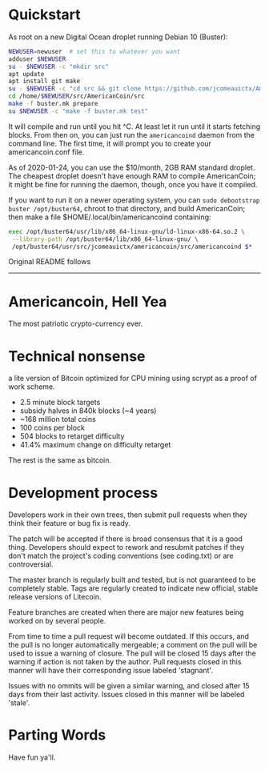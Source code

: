 # Quickstart

As root on a new Digital Ocean droplet running Debian 10 (Buster):

```bash
NEWUSER=newuser  # set this to whatever you want
adduser $NEWUSER
su - $NEWUSER -c "mkdir src"
apt update
apt install git make
su - $NEWUSER -c "cd src && git clone https://github.com/jcomeauictx/AmericanCoin.git"
cd /home/$NEWUSER/src/AmericanCoin/src
make -f buster.mk prepare
su $NEWUSER -c "make -f buster.mk test"
```

It will compile and run until you hit ^C. At least let it run until it starts
fetching blocks. From then on, you can just run the `americancoind` daemon
from the command line. The first time, it will prompt you to create your
americancoin.conf file.

As of 2020-01-24, you can use the $10/month, 2GB RAM standard droplet. The
cheapest droplet doesn't have enough RAM to compile AmericanCoin; it might be
fine for running the daemon, though, once you have it compiled.

If you want to run it on a newer operating system, you can `sudo debootstrap
buster /opt/buster64`, chroot to that directory, and build AmericanCoin; then
make a file $HOME/.local/bin/americancoind containing:

```bash
exec /opt/buster64/usr/lib/x86_64-linux-gnu/ld-linux-x86-64.so.2 \
 --library-path /opt/buster64/lib/x86_64-linux-gnu/ \
 /opt/buster64/usr/src/jcomeauictx/americancoin/src/americancoind $*
```

Original README follows

---------

Americancoin, Hell Yea
=========

The most patriotic crypto-currency ever.

Technical nonsense 
=========

a lite version of Bitcoin optimized for CPU mining using scrypt as a proof of work scheme.

<ul>
<li>2.5 minute block targets</li>
<li>subsidy halves in 840k blocks (~4 years)</li>
<li>~168 million total coins</li>
<li>100 coins per block</li>
<li>504 blocks to retarget difficulty</li>
<li>41.4% maximum change on difficulty retarget</li>
</ul>

The rest is the same as bitcoin.

Development process
=========

Developers work in their own trees, then submit pull requests when they think their feature or bug fix is ready.

The patch will be accepted if there is broad consensus that it is a good thing. Developers should expect to rework and resubmit patches if they don't match the project's coding conventions (see coding.txt) or are controversial.

The master branch is regularly built and tested, but is not guaranteed to be completely stable. Tags are regularly created to indicate new official, stable release versions of Litecoin.

Feature branches are created when there are major new features being worked on by several people.

From time to time a pull request will become outdated. If this occurs, and the pull is no longer automatically mergeable; a comment on the pull will be used to issue a warning of closure. The pull will be closed 15 days after the warning if action is not taken by the author. Pull requests closed in this manner will have their corresponding issue labeled 'stagnant'.

Issues with no ommits will be given a similar warning, and closed after 15 days from their last activity. Issues closed in this manner will be labeled 'stale'.

Parting Words
=========

Have fun ya'll.
